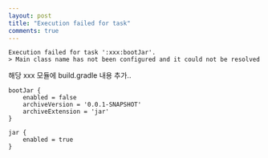 ```yaml
---
layout: post
title: "Execution failed for task"
comments: true
---
```



```
Execution failed for task ':xxx:bootJar'.
> Main class name has not been configured and it could not be resolved
```


해당 xxx 모듈에 build.gradle 내용 추가..

```
bootJar {
    enabled = false
    archiveVersion = '0.0.1-SNAPSHOT'
    archiveExtension = 'jar'
}

jar {
    enabled = true
}
```
